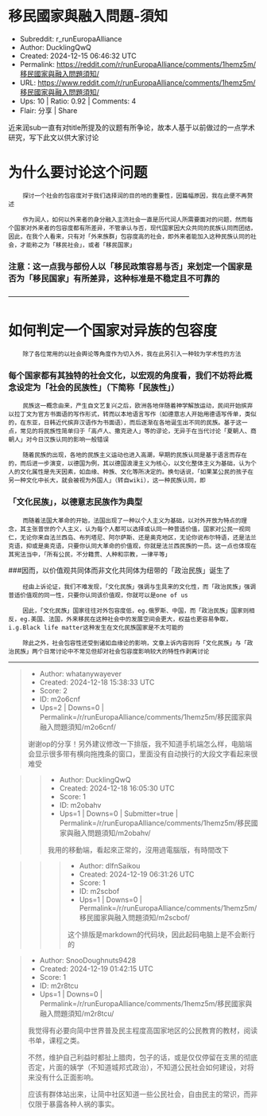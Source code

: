 # 移民國家與融入問題-須知

- Subreddit: r_runEuropaAlliance
- Author: DucklingQwQ
- Created: 2024-12-15 06:46:32 UTC
- Permalink: https://reddit.com/r/runEuropaAlliance/comments/1hemz5m/移民國家與融入問題須知/
- URL: https://www.reddit.com/r/runEuropaAlliance/comments/1hemz5m/移民國家與融入問題須知/
- Ups: 10 | Ratio: 0.92 | Comments: 4
- Flair: 分享 | Share


近来润sub一直有对title所提及的议题有所争论，故本人基于以前做过的一点学术研究，写下此文以供大家讨论

# 为什么要讨论这个问题

        探讨一个社会的包容度对于我们选择润的目的地的重要性，因篇幅原因，我在此便不再赘述

        作为润人，如何以外来者的身分融入主流社会一直是历代润人所需要面对的问题，然而每个国家对外来者的包容度都有所差异，不管承认与否，现代国家因大众共同的民族认同而团结，因此，在我个人看来，只有对「外来族群」包容度高的社会，即外来者能加入这种民族认同的社会，才能称之为「移民社会」，或者「移民国家」

### 注意：这一点我与部份人以「移民政策容易与否」来划定一个国家是否为「移民国家」有所差异，这种标准是不稳定且不可靠的

——————————————————————————

# 如何判定一个国家对异族的包容度

        除了各位常用的以社会舆论等角度作为切入外，我在此另引入一种较为学术性的方法

### 每个国家都有其独特的社会文化，以宏观的角度看，我们不妨将此概念设定为「社会的民族性」（下简称「民族性」）

        民族这一概念由来，产生自文艺复兴之后，欧洲各地伴随着神学解放运动，民间开始摈弃以拉丁文为官方书面语的写作形式，转而以本地语言写作（如德意志人开始用德语写传单，类似的，在东亚，日韩近代摈弃汉语作为书面语），而后逐渐在各地诞生出不同的民族。基于这一点，常见的将民族性简单归于「高卢人、撒克逊人」等的谬论，无异于在当代讨论「夏朝人、商朝人」对今日汉族认同的影响一般错误

        随着民族的出现，各地的民族主义运动也进入高潮，早期的民族认同是基于语言而存在的，而后进一步演变，以德国为例，其以德国浪漫主义为核心，以文化整体主义为基础，认为个人的文化属性是先天因素，如血缘、种族、文化等所决定的。换句话说，「如果某公民的孩子在另一种文化中长大，就会被视为外国人」（转自wiki），这一种民族认同，即

### 「文化民族」，以德意志民族作为典型

        而随着法国大革命的开始，法国出现了一种以个人主义为基础，以对外开放为特点的理念，其主张普世的个人主义，认为每个人都可以选择或认同一种普适价值，国家对公民一视同仁，无论你来自法兰西岛、布列塔尼、阿尔萨斯、还是奥克地区，无论你说布尔特语，还是法兰克语，抑或是奥克语，只要你认同大革命的价值观，你就是法兰西民族的一员。这一点也体现在其宪法当中，「所有公民，不分籍贯、人种和宗教，一律平等」

\###因而，以价值观共同体而非文化共同体为纽带的「政治民族」诞生了

        经由上诉论证，我们不难发现，「文化民族」强调与生具来的文化性，而「政治民族」强调普适价值观的同一性，只要你认同该价值观，你就可以是one of us

        因此，「文化民族」国家往往对外包容度低，eg.俄罗斯、中国，而「政治民族」国家则相反，eg.美国、法国，外来移民在这种社会中的发展空间会更大，权益也更容易争取，i.g.Black life matter这种发生在文化民族国家是不太可能的

        除此之外，社会包容性还受到诸如血缘论的影响，文章上诉内容则将「文化民族」与「政治民族」两个日常讨论中不常见但却对社会包容度影响较大的特性作剥离讨论


---

> - Author: whatanywayever
> - Created: 2024-12-18 15:38:33 UTC
> - Score: 2
> - ID: m2o6cnf
> - Ups=2 | Downs=0 | Permalink=/r/runEuropaAlliance/comments/1hemz5m/移民國家與融入問題須知/m2o6cnf/
>
> 谢谢op的分享！另外建议修改一下排版，我不知道手机端怎么样，电脑端会显示很多带有横向拖拽条的窗口，里面没有自动换行的大段文字看起来很难受

>> - Author: DucklingQwQ
>> - Created: 2024-12-18 16:05:30 UTC
>> - Score: 1
>> - ID: m2obahv
>> - Ups=1 | Downs=0 | Submitter=true | Permalink=/r/runEuropaAlliance/comments/1hemz5m/移民國家與融入問題須知/m2obahv/
>>
>> 我用的移動端，看起來正常的，沒用過電腦版，有時間改下

>>> - Author: dlfnSaikou
>>> - Created: 2024-12-19 06:31:26 UTC
>>> - Score: 1
>>> - ID: m2scbof
>>> - Ups=1 | Downs=0 | Permalink=/r/runEuropaAlliance/comments/1hemz5m/移民國家與融入問題須知/m2scbof/
>>>
>>> 这个排版是markdown的代码块，因此起码电脑上是不会断行的

> - Author: SnooDoughnuts9428
> - Created: 2024-12-19 01:42:15 UTC
> - Score: 1
> - ID: m2r8tcu
> - Ups=1 | Downs=0 | Permalink=/r/runEuropaAlliance/comments/1hemz5m/移民國家與融入問題須知/m2r8tcu/
>
> 我觉得有必要向简中世界普及民主程度高国家地区的公民教育的教材，阅读书单，课程之类。
> 
> 不然，维护自己利益时都扯上腊肉，包子的话，或是仅仅停留在支黑的彻底否定，片面的姨学（不知道城邦式政治），不知道公民社会如何建设，对将来没有什么正面影响。
> 
> 应该有群体站出来，让简中社区知道一些公民社会，自由民主的常识，而非仅限于暴露各种人祸的事实。
